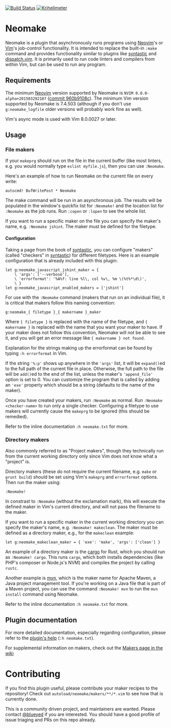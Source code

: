 [![Build Status](https://travis-ci.org/neomake/neomake.svg?branch=master)](https://travis-ci.org/neomake/neomake)
[![Krihelimeter](http://krihelinator.xyz/badge/neomake/neomake)](https://github.com/neomake/neomake/pulse)

# Neomake

Neomake is a plugin that asynchronously runs programs using
[Neovim]'s or [Vim]'s job-control functionality. It is intended to
replace the built-in `:make` command and provides functionality similar to
plugins like [syntastic] and [dispatch.vim]. It is primarily used to run code
linters and compilers from within Vim, but can be used to run any program.

## Requirements

The minimum [Neovim] version supported by Neomake is
`NVIM 0.0.0-alpha+201503292107` ([commit 960b9108c]). The minimum Vim version
supported by Neomake is 7.4.503 (although if you don't use `g:neomake_logfile`
older versions will probably work fine as well).

Vim's async mode is used with Vim 8.0.0027 or later.

## Usage

### File makers

If your `makeprg` should run on the file in the current buffer (like most
linters, e.g. you would normally type `eslint myfile.js`), then you can use
`:Neomake`.

Here's an example of how to run Neomake on the current file on every write:

```viml
autocmd! BufWritePost * Neomake
```

The make command will be run in an asynchronous job. The results will be
populated in the window's quickfix list for `:Neomake!` and the location
list for `:Neomake` as the job runs. Run `:copen` or `:lopen` to see the
whole list.

If you want to run a specific maker on the file you can specify the maker's
name, e.g. `:Neomake jshint`. The maker must be defined for the filetype.

#### Configuration

Taking a page from the book of [syntastic], you can configure "makers" (called
"checkers" in [syntastic]) for different filetypes. Here is an example
configuration that is already included with this plugin:

```viml
let g:neomake_javascript_jshint_maker = {
    \ 'args': ['--verbose'],
    \ 'errorformat': '%A%f: line %l\, col %v\, %m \(%t%*\d\)',
    \ }
let g:neomake_javascript_enabled_makers = ['jshint']
```

For use with the `:Neomake` command (makers that run on an individual file), it
is critical that makers follow this naming convention:

    g:neomake_{ filetype }_{ makername }_maker

Where `{ filetype }` is replaced with the name of the filetype, and
`{ makername }` is replaced with the name that you want your maker to have. If
your maker does not follow this convention, Neomake will not be able to see
it, and you will get an error message like `{ makername } not found`.

Explanation for the strings making up the errorformat can be found by typing
`:h errorformat` in Vim.

If the string `'%:p'` shows up anywhere in the `'args'` list, it will be
`expand()`ed to the full path of the current file in place. Otherwise, the full
path to the file will be `add()`ed to the end of the list, unless the maker's
`'append_file'` option is set to 0. You can customize the program that is
called by adding an `'exe'` property which should be a string (defaults to the
name of the maker).

Once you have created your makers, run `:Neomake` as normal. Run
`:Neomake <checker-name>` to run only a single checker. Configuring a
filetype to use makers will currently cause the `makeprg` to be ignored (this
should be remedied).

Refer to the inline documentation `:h neomake.txt` for more.

### Directory makers

Also commonly referred to as "Project makers", though they technically run
from the current working directory only since Vim does not know what
a "project" is.

Directory makers (these do not require the current filename, e.g. `make` or
`grunt build`) should be set using Vim's `makeprg` and `errorformat` options.
Then run the maker using:

    :Neomake!

In constrast to `:Neomake` (without the exclamation mark), this will execute the
defined maker in Vim's current directory, and will not pass the filename to
the maker.

If you want to run a specific maker in the current working directory you can
specify the maker's name, e.g. `:Neomake! makeclean`. The maker must be
defined as a directory maker, e.g., for the `makeclean` example:

```viml
let g:neomake_makeclean_maker = { 'exe': 'make', 'args': ['clean'] }
```

An example of a directory maker is the [cargo] for Rust, which you should run
as `:Neomake! cargo`. This runs `cargo`, which both installs dependencies (like
PHP's composer or Node.js's NVM) and compiles the project by calling `rustc`.

Another example is [mvn], which is the maker name for Apache Maven, a Java
project management tool. If you're working on a Java file that is part of a
Maven project, you can use the command `:Neomake! mvn` to run the
`mvn install` command using Neomake.

Refer to the inline documentation `:h neomake.txt` for more.

## Plugin documentation

For more detailed documentation, especially regarding configuration, please
refer to the [plugin's help](https://github.com/neomake/neomake/tree/master/doc/neomake.txt)
(`:h neomake.txt`).

For supplemental information on makers, check out the
[Makers page in the wiki](https://github.com/neomake/neomake/wiki/Makers)

# Contributing

If you find this plugin useful, please contribute your maker recipes to the
repository! Check out `autoload/neomake/makers/**/*.vim` to see how that is
currently done.

This is a community driven project, and maintainers are wanted.
Please contact [@blueyed](https://github.com/blueyed) if you are interested.
You should have a good profile of issue triaging and PRs on this repo already.

[Neovim]: http://neovim.org/
[Vim]: http://vim.org/
[syntastic]: https://github.com/scrooloose/syntastic
[dispatch.vim]: https://github.com/tpope/vim-dispatch
[commit 960b9108c]: https://github.com/neovim/neovim/tree/960b9108c2928b6cf0adcabdb829d06996635211
[cargo]: https://github.com/neomake/neomake/blob/master/autoload/neomake/makers/cargo.vim
[mvn]: https://github.com/neomake/neomake/blob/master/autoload/neomake/makers/mvn.vim
